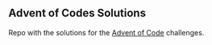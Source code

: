 ## Advent of Codes Solutions

Repo with the solutions for the [Advent of Code](https://adventofcode.com/2023) challenges.
